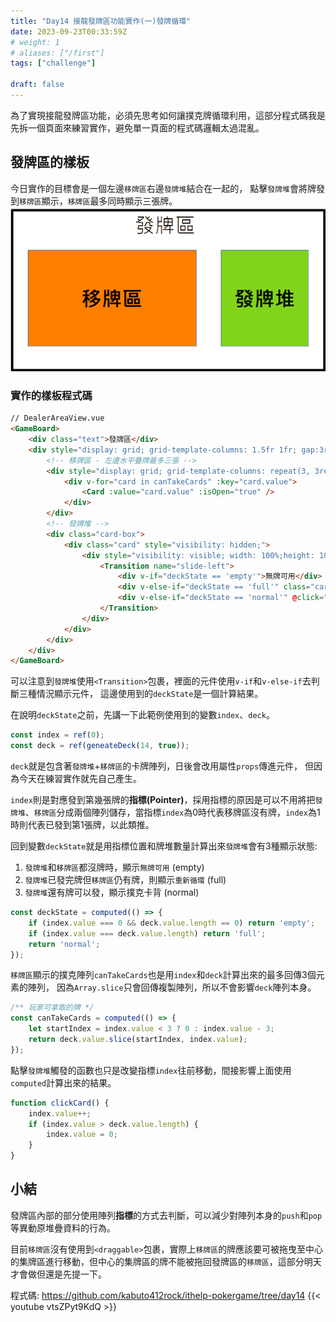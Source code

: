 ```yaml
---
title: "Day14 接龍發牌區功能實作(一)發牌循環"
date: 2023-09-23T00:33:59Z
# weight: 1
# aliases: ["/first"]
tags: ["challenge"]

draft: false
---
```


為了實現接龍發牌區功能，必須先思考如何讓撲克牌循環利用，這部分程式碼我是先拆一個頁面來練習實作，避免單一頁面的程式碼邏輯太過混亂。

## 發牌區的樣板
今日實作的目標會是一個左邊`移牌區`右邊`發牌堆`結合在一起的，
點擊`發牌堆`會將牌發到`移牌區`顯示，`移牌區`最多同時顯示三張牌。
![發牌區樣板圖-實作的方向](/images/day14-template.png)
### 實作的樣板程式碼
```html
// DealerAreaView.vue
<GameBoard>
    <div class="text">發牌區</div>
    <div style="display: grid; grid-template-columns: 1.5fr 1fr; gap:3rem; width: fit-content;">
        <!-- 移牌區 - 左邊水平疊牌最多三張 -->
        <div style="display: grid; grid-template-columns: repeat(3, 3rem);">
            <div v-for="card in canTakeCards" :key="card.value">
                <Card :value="card.value" :isOpen="true" />
            </div>
        </div>
        <!-- 發牌堆 -->
        <div class="card-box">
            <div class="card" style="visibility: hidden;">
                <div style="visibility: visible; width: 100%;height: 100%; ">
                    <Transition name="slide-left">
                        <div v-if="deckState == 'empty'">無牌可用</div>
                        <div v-else-if="deckState == 'full'" class="card" @click="clickCard">重新循環</div>
                        <div v-else-if="deckState == 'normal'" @click="clickCard" class="card-back"></div>
                    </Transition>
                </div>
            </div>
        </div>
    </div>
</GameBoard>
```

可以注意到`發牌堆`使用`<Transition>`包裹，裡面的元件使用`v-if`和`v-else-if`去判斷三種情況顯示元件，
這邊使用到的`deckState`是一個計算結果。

在說明`deckState`之前，先講一下此範例使用到的變數`index`、`deck`。
```js
const index = ref(0);
const deck = ref(geneateDeck(14, true));
```
`deck`就是包含著`發牌堆`+`移牌區`的卡牌陣列，日後會改用屬性`props`傳進元件，
但因為今天在練習實作就先自己產生。

`index`則是對應發到第幾張牌的**指標(Pointer)**，採用指標的原因是可以不用將把`發牌堆`、`移牌區`分成兩個陣列儲存，當指標`index`為0時代表移牌區沒有牌，`index`為1時則代表已發到第1張牌，以此類推。

回到變數`deckState`就是用指標位置和牌堆數量計算出來`發牌堆`會有3種顯示狀態:
1. `發牌堆`和`移牌區`都沒牌時，顯示`無牌可用` (empty)
2. `發牌堆`已發完牌但`移牌區`仍有牌，則顯示`重新循環` (full)
3. `發牌堆`還有牌可以發，顯示撲克卡背  (normal)
```js
const deckState = computed(() => {
    if (index.value === 0 && deck.value.length == 0) return 'empty';
    if (index.value === deck.value.length) return 'full';
    return 'normal';
});
```

`移牌區`顯示的撲克陣列`canTakeCards`也是用`index`和`deck`計算出來的最多回傳3個元素的陣列，
因為`Array.slice`只會回傳複製陣列，所以不會影響`deck`陣列本身。
```js
/** 玩家可拿取的牌 */
const canTakeCards = computed(() => {
    let startIndex = index.value < 3 ? 0 : index.value - 3;
    return deck.value.slice(startIndex, index.value);
});
```

點擊`發牌堆`觸發的函數也只是改變指標`index`往前移動，間接影響上面使用`computed`計算出來的結果。
```js
function clickCard() {
    index.value++;
    if (index.value > deck.value.length) {
        index.value = 0;
    }
}
```
## 小結
發牌區內部的部分使用陣列**指標**的方式去判斷，可以減少對陣列本身的`push`和`pop`等異動原堆疊資料的行為。

目前`移牌區`沒有使用到`<draggable>`包裹，實際上`移牌區`的牌應該要可被拖曳至中心的集牌區進行移動，但中心的集牌區的牌不能被拖回發牌區的`移牌區`，這部分明天才會做但還是先提一下。

程式碼: https://github.com/kabuto412rock/ithelp-pokergame/tree/day14
{{< youtube vtsZPyt9KdQ >}}